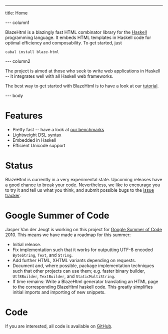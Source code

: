 ---
title: Home

--- column1

BlazeHtml is a blazingly fast HTML combinator library for the [Haskell]
programming language. It embeds HTML templates in Haskell code for optimal
efficiency and composability.  To get started, just

    cabal install blaze-html

[Haskell]: http://haskell.org/

--- column2

The project is aimed at those who seek to write web applications in Haskell --
it integrates well with all Haskell web frameworks.

The best way to get started with BlazeHtml is to have a look at our [tutorial].

[tutorial]: $root/tutorial.html

--- body

# Features

- Pretty fast -- have a look at [our benchmarks]
- Lightweight DSL syntax
- Embedded in Haskell
- Efficient Unicode support

[our benchmarks]: $root/benchmarks.html

# Status

BlazeHtml is currently in a very experimental state. Upcoming releases have a
good chance to break your code. Nevertheless, we like to encourage you to try
it and tell us what you think, and submit possible bugs to the [issue tracker].

[issue tracker]: http://github.com/jaspervdj/blaze-html/issues/

# Google Summer of Code

Jasper Van der Jeugt is working on this project for [Google Summer of Code]
2010. This means we have made a roadmap for this summer:

[Google Summer of Code]: http://code.google.com/soc/

- Initial release.
- Fix implementation such that it works for outputting UTF-8 encoded
  `ByteString`, `Text`, and `String`.
- Add further HTML, XHTML variants depending on requests.
- Document and, where possible, package implementation techniques such that
  other projects can use them; e.g. faster binary builder, `Utf8Builder`,
  `TextBuilder`, and `StaticMultiString`.
- If time remains: Write a BlazeHtml generator translating an HTML page to the
  corresponding BlazeHtml haskell code. This greatly simplifies initial imports
  and importing of new snippets.

# Code

If you are interested, all code is available on [GitHub].

[GitHub]: http://github.com/jaspervdj/blaze-html/
